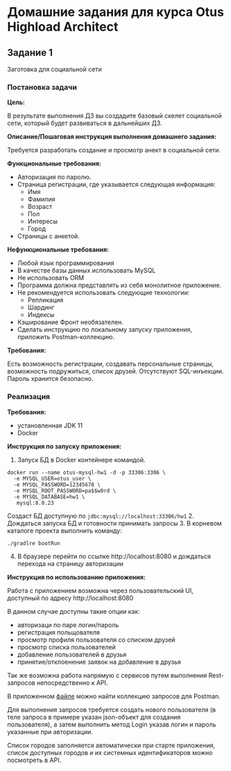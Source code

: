# Домашние задания для курса Otus Highload Architect

## Задание 1
Заготовка для социальной сети

### Постановка задачи

**Цель:**

В результате выполнения ДЗ вы создадите базовый скелет социальной сети, который будет развиваться в дальнейших ДЗ.

**Описание/Пошаговая инструкция выполнения домашнего задания:**

Требуется разработать создание и просмотр анект в социальной сети.

**Функциональные требования:**

- Авторизация по паролю.
- Страница регистрации, где указывается следующая информация:
    - Имя
    - Фамилия
    - Возраст
    - Пол 
    - Интересы 
    - Город
- Страницы с анкетой.

**Нефункциональные требования:**

- Любой язык программирования
- В качестве базы данных использовать MySQL
- Не использовать ORM
- Программа должна представлять из себя монолитное приложение.
- Не рекомендуется использовать следующие технологии:
  - Репликация
  - Шардинг
  - Индексы
- Кэширование Фронт необязателен. 
- Сделать инструкцию по локальному запуску приложения, приложить Postman-коллекцию. 

**Требования:**

Есть возможность регистрации, создавать персональные страницы, возможность подружиться, список друзей.
Отсутствуют SQL-инъекции.
Пароль хранится безопасно.

### Реализация

**Требования:**

- установленная JDK 11
- Docker

**Инструкция по запуску приложения:**

1. Запуск БД в Docker контейнере командой.
```
docker run --name otus-mysql-hw1 -d -p 33306:3306 \
  -e MYSQL_USER=otus_user \
  -e MYSQL_PASSWORD=12345678 \
  -e MYSQL_ROOT_PASSWORD=pa$$w0rd \
  -e MYSQL_DATABASE=hw1 \
   mysql:8.0.23
```
Создаст БД доступную по ``jdbc:mysql://localhost:33306/hw1``
2. Дождаться запуска БД и готовности принимать запросы
3. В корневом каталоге проекта выполнить команду:
```
./gradlre bootRun
```
4. В браузере перейти по ссылке http://localhost:8080 и дождаться перехода на страницу авторизации

**Инструкция по использованию приложения:**

Работа с приложением возможна через пользовательский UI, доступный по адресу http://localhost:8080

В данном случае доступны такие опции как:

- авторизаци по паре логин/пароль
- регистрация польщователя
- просмотр профиля пользователя со списком друзей
- просмотр списка пользователей
- добавление пользователей в друзья
- принятие/отклоенение заявок на добавление в друзья

Так же возможна работа напрямую с сервисов путем выполнения Rest-запросов непосредственно к API.

В приложенном [файле](postman_collection.json) можно найти коллекцию запросов для Postman.

Для выполнения запросов требуется создать нового пользователя (в теле запроса в примере указан json-объект для создания пользователя), а затем выполнить метод Login указав логин и пароль указанные при авторизации.

Список городов заполняется автоматически при старте приложения, список доступных городов и их системных идентификаторов можно посмотреть в API.